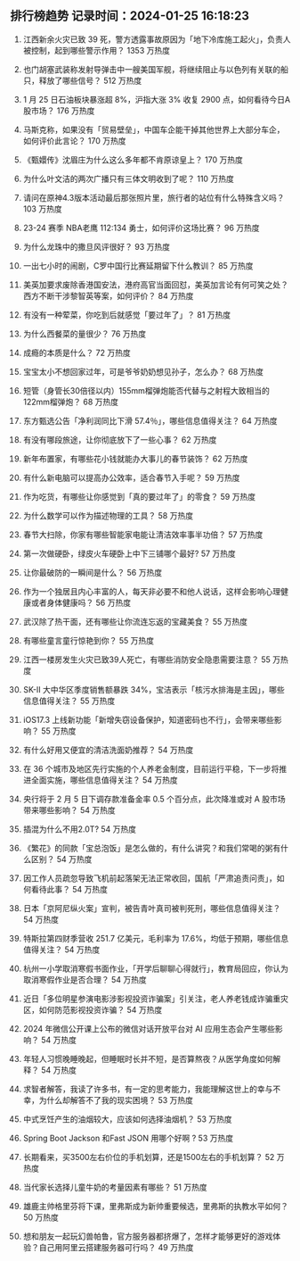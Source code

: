
## 排行榜趋势 记录时间：2024-01-25 16:18:23
  
  1. 江西新余火灾已致 39 死，警方透露事故原因为「地下冷库施工起火」，负责人被控制，起到哪些警示作用？ 1353 万热度
    
  2. 也门胡塞武装称发射导弹击中一艘美国军舰，将继续阻止与以色列有关联的船只，释放了哪些信号？ 512 万热度
    
  3. 1 月 25 日石油板块暴涨超 8%，沪指大涨 3% 收复 2900 点，如何看待今日A股市场？ 176 万热度
    
  4. 马斯克称，如果没有「贸易壁垒」，中国车企能干掉其他世界上大部分车企，如何评价此言论？ 170 万热度
    
  5. 《甄嬛传》沈眉庄为什么这么多年都不肯原谅皇上？ 170 万热度
    
  6. 为什么叶文洁的两次广播只有三体文明收到了呢？ 110 万热度
    
  7. 请问在原神4.3版本活动最后那张照片里，旅行者的站位有什么特殊含义吗？ 103 万热度
    
  8. 23-24 赛季 NBA老鹰 112:134 勇士，如何评价这场比赛？ 96 万热度
    
  9. 为什么龙珠中的撒旦风评很好？ 93 万热度
    
  10. 一出七小时的闹剧，C罗中国行比赛延期留下什么教训？ 85 万热度
    
  11. 美英加要求废除香港国安法，港府高官当面回怼，美英加言论有何可笑之处？西方不断干涉黎智英等案，如何评价？ 84 万热度
    
  12. 有没有一种荤菜，你吃到后就感觉「要过年了」？ 81 万热度
    
  13. 为什么西餐菜的量很少？ 76 万热度
    
  14. 成瘾的本质是什么？ 72 万热度
    
  15. 宝宝太小不想回家过年，可是爷爷奶奶想见孙子，怎么办？ 68 万热度
    
  16. 短管（身管长30倍径以内）155mm榴弹炮能否代替与之射程大致相当的122mm榴弹炮？ 68 万热度
    
  17. 东方甄选公告「净利润同比下滑 57.4％」，哪些信息值得关注？ 64 万热度
    
  18. 有没有哪段旅途，让你彻底放下了一些心事？ 62 万热度
    
  19. 新年布置家，有哪些花小钱就能办大事儿的春节装饰？ 62 万热度
    
  20. 有什么新电脑可以提高办公效率，适合春节入手呢？ 59 万热度
    
  21. 作为吃货，有哪些让你感觉到「真的要过年了」的零食？ 59 万热度
    
  22. 为什么数学可以作为描述物理的工具？ 58 万热度
    
  23. 春节大扫除，你家有哪些智能家电能让清洁效率事半功倍？ 57 万热度
    
  24. 第一次做硬卧，绿皮火车硬卧上中下三铺哪个最好? 57 万热度
    
  25. 让你最破防的一瞬间是什么？ 56 万热度
    
  26. 作为一个独居且内心丰富的人，每天非必要不和他人说话，这样会影响心理健康或者身体健康吗？ 56 万热度
    
  27. 武汉除了热干面，还有哪些让你流连忘返的宝藏美食？ 55 万热度
    
  28. 有哪些童言童行惊艳到你？ 55 万热度
    
  29. 江西一楼房发生火灾已致39人死亡，有哪些消防安全隐患需要注意？ 55 万热度
    
  30. SK-II 大中华区季度销售额暴跌 34%，宝洁表示「核污水排海是主因」，哪些信息值得关注？ 55 万热度
    
  31. iOS17.3 上线新功能「新增失窃设备保护，知道密码也不行」，会带来哪些影响？ 55 万热度
    
  32. 有什么好用又便宜的清洁洗面奶推荐？ 54 万热度
    
  33. 在 36 个城市及地区先行实施的个人养老金制度，目前运行平稳，下一步将推进全面实施，哪些信息值得关注？ 54 万热度
    
  34. 央行将于 2 月 5 日下调存款准备金率 0.5 个百分点，此次降准或对 A 股市场带来哪些影响？ 54 万热度
    
  35. 插混为什么不用2.0T? 54 万热度
    
  36. 《繁花》的同款「宝总泡饭」是怎么做的，有什么讲究？和我们常喝的粥有什么区别？ 54 万热度
    
  37. 因工作人员疏忽导致飞机前起落架无法正常收回，国航「严肃追责问责」，如何看待此事？ 54 万热度
    
  38. 日本「京阿尼纵火案」宣判，被告青叶真司被判死刑，哪些信息值得关注？ 54 万热度
    
  39. 特斯拉第四财季营收 251.7 亿美元，毛利率为 17.6%，均低于预期，哪些信息值得关注？ 54 万热度
    
  40. 杭州一小学取消寒假书面作业，「开学后聊聊心得就行」，教育局回应，你认为取消寒假作业是否合理？ 54 万热度
    
  41. 近日「多位明星参演电影涉影视投资诈骗案」引关注，老人养老钱成诈骗重灾区，如何防范影视投资诈骗？ 54 万热度
    
  42. 2024 年微信公开课上公布的微信对话开放平台对 AI 应用生态会产生哪些影响？ 54 万热度
    
  43. 年轻人习惯晚睡晚起，但睡眠时长并不短，是否算熬夜？从医学角度如何解释？ 54 万热度
    
  44. 求智者解答，我读了许多书，有一定的思考能力，我能理解这世上的幸与不幸，为什么却解答不了我的现实困境？ 53 万热度
    
  45. 中式烹饪产生的油烟较大，应该如何选择油烟机？ 53 万热度
    
  46. Spring Boot Jackson 和Fast JSON 用哪个好啊 ? 53 万热度
    
  47. 长期看来，买3500左右价位的手机划算，还是1500左右的手机划算？ 52 万热度
    
  48. 当代家长选择儿童牛奶的考量因素有哪些？ 51 万热度
    
  49. 雄鹿主帅格里芬将下课，里弗斯成为新帅重要候选，里弗斯的执教水平如何？ 50 万热度
    
  50. 想和朋友一起玩幻兽帕鲁，官方服务器都挤爆了，怎样才能够更好的游戏体验？自己用阿里云搭建服务器可行吗？ 49 万热度
    
